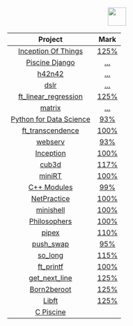 #
<div align="center">

<a href="#"><img src="https://42.fr/wp-content/uploads/2021/05/42-Final-sigle-seul.svg" width="42" /></a>
</div>

<div align="center">

|Project|Mark|
|:--:|:--:|
|[Inception Of Things](https://github.com/ThzEdouard/IOT)	                     |	[125%](https://projects.intra.42.fr/projects/inception-of-things/projects_users/julmuntz)|
|[Piscine Django](../../../42-piscine-django)	                     |	[…](https://projects.intra.42.fr/projects/piscine-django/projects_users/julmuntz)|
|[h42n42](../../../42-h42n42)	                                     |	[…](https://projects.intra.42.fr/projects/42cursus-h42n42/projects_users/julmuntz)|
|[dslr](https://github.com/42nbled/dslr)	                                         |	[…](https://projects.intra.42.fr/projects/42cursus-dslr/projects_users/julmuntz)|
|[ft_linear_regression](../../../42-linear-regression)		         |	[125%](https://projects.intra.42.fr/projects/42cursus-ft_linear_regression/projects_users/julmuntz)|
|[matrix](../../../42-matrix)	                                     |	[…](https://projects.intra.42.fr/projects/matrix/projects_users/julmuntz)|
|[Python for Data Science](../../../42-python-for-data-science)		 |	[93%](https://projects.intra.42.fr/projects/python-for-data-science/projects_users/julmuntz)|
|[ft_transcendence](../../../42-transcendence)		                 |	[100%](https://projects.intra.42.fr/projects/ft_transcendence/projects_users/julmuntz)|
|[webserv](../../../42-webserv)						                         |	[93%](https://projects.intra.42.fr/projects/webserv/projects_users/julmuntz)|
|[Inception](../../../42-inception)                                |	[100%](https://projects.intra.42.fr/projects/inception/projects_users/julmuntz)|
|[cub3d](../../../42-cub3d)							                           |	[117%](https://projects.intra.42.fr/projects/cub3d/projects_users/julmuntz)|
|[miniRT](../../../)								                               |	[100%](https://projects.intra.42.fr/projects/minirt/projects_users/julmuntz)|
|[C++ Modules](../../../42-cpp-modules)				                     |	[99%](https://projects.intra.42.fr/projects/cpp-module-09/projects_users/julmuntz)|
|[NetPractice](../../../42-net-practice)			                     |	[100%](https://projects.intra.42.fr/projects/netpractice/projects_users/julmuntz)|
|[minishell](../../../42-minishell)					                       |	[100%](https://projects.intra.42.fr/projects/42cursus-minishell/projects_users/julmuntz)|
|[Philosophers](../../../42-philosophers)			                     |	[100%](https://projects.intra.42.fr/projects/42cursus-philosophers/projects_users/julmuntz)|
|[pipex](../../../42-pipex)						                             |	[110%](https://projects.intra.42.fr/projects/pipex/projects_users/julmuntz)|
|[push_swap](../../../42-push-swap)				                         |	[95%](https://projects.intra.42.fr/projects/42cursus-push_swap/projects_users/julmuntz)|
|[so_long](../../../42-so-long)					                        	 |	[115%](https://projects.intra.42.fr/projects/so_long/projects_users/julmuntz)|
|[ft_printf](../../../42-printf)					                      	 |	[100%](https://projects.intra.42.fr/projects/42cursus-ft_printf/projects_users/julmuntz)|
|[get_next_line](../../../42-get-next-line)		                   	 |	[125%](https://projects.intra.42.fr/projects/42cursus-get_next_line/projects_users/julmuntz)|
|[Born2beroot](../../../42-born2beroot)			                       |	[125%](https://projects.intra.42.fr/projects/born2beroot/projects_users/julmuntz)|
|[Libft](../../../42-libft)						                          	 |	[125%](https://projects.intra.42.fr/projects/42cursus-libft/projects_users/julmuntz)|
|[C Piscine](../../../42-c-piscine)				                      	 ||
  
</div>
